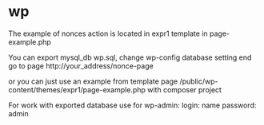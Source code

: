 # wp
The example of nonces action is located in expr1 template in page-example.php

You can export mysql_db wp.sql, change wp-config database setting end go to page http://your_address/nonce-page

or you can just use an example from template page /public/wp-content/themes/expr1/page-example.php with composer project

For work with exported database use for wp-admin:
login: 	name
password: admin